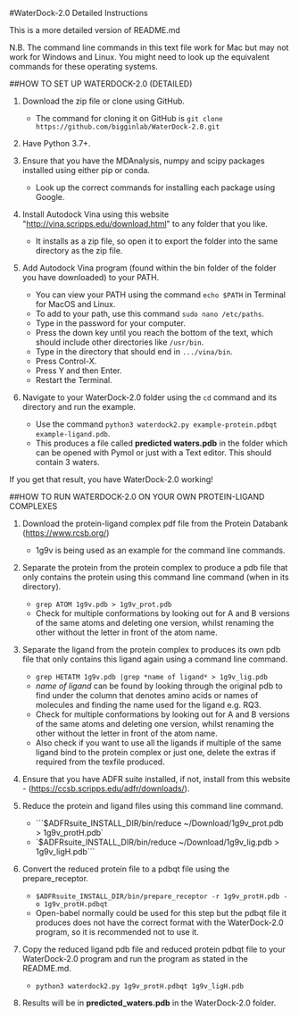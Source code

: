 #WaterDock-2.0 Detailed Instructions

This is a more detailed version of README.md

N.B. The command line commands in this text file work for Mac but may not work for Windows and Linux. You might need to look up the equivalent commands for these operating systems.

##HOW TO SET UP WATERDOCK-2.0 (DETAILED)

1.   Download the zip file or clone using GitHub.
     - The command for cloning it on GitHub is `git clone https://github.com/bigginlab/WaterDock-2.0.git`


2.   Have Python 3.7+.


3.   Ensure that you have the MDAnalysis, numpy and scipy packages installed using either pip or conda.
      - Look up the correct commands for installing each package using Google.


4.   Install Autodock Vina using this website "http://vina.scripps.edu/download.html" to any folder that you like.
     - It installs as a zip file, so open it to export the folder into the same directory as the zip file.


5.   Add Autodock Vina program (found within the bin folder of the folder you have downloaded) to your PATH.
      - You can view your PATH using the command `echo $PATH` in Terminal for MacOS and Linux.
      - To add to your path, use this command `sudo nano /etc/paths`.
      - Type in the password for your computer.
      - Press the down key until you reach the bottom of the text, which should include other directories like `/usr/bin`. 
      - Type in the directory that should end in `.../vina/bin`.
      - Press Control-X.
      - Press Y and then Enter.
      - Restart the Terminal.


6.   Navigate to your WaterDock-2.0 folder using the `cd` command and its directory and run the example.
      - Use the command `python3 waterdock2.py example-protein.pdbqt example-ligand.pdb`.
      - This produces a file called **predicted waters.pdb** in the folder which can be opened with Pymol or just with a Text editor. This should contain 3 waters.


If you get that result, you have WaterDock-2.0 working!




##HOW TO RUN WATERDOCK-2.0 ON YOUR OWN PROTEIN-LIGAND COMPLEXES

1.   Download the protein-ligand complex pdf file from the Protein Databank  (https://www.rcsb.org/)
     - 1g9v is being used as an example for the command line commands.


2.   Separate the protein from the protein complex to produce a pdb file that only contains the protein using this command line command (when in its directory).
      - `grep ATOM 1g9v.pdb > 1g9v_prot.pdb`
      - Check for multiple conformations by looking out for A and B versions of the same atoms and deleting one version, whilst renaming the other without the letter in front of the atom name.


3.   Separate the ligand from the protein complex to produces its own pdb file that only contains this ligand again using a command line command.
      - `grep HETATM 1g9v.pdb |grep *name of ligand* > 1g9v_lig.pdb`
      - *name of ligand* can be found by looking through the original pdb to find under the column that denotes amino acids or names of molecules and finding the name used for the ligand e.g. RQ3.
      - Check for multiple conformations by looking out for A and B versions of the same atoms and deleting one version, whilst renaming the other without the letter in front of the atom name.
      - Also check if you want to use all the ligands if multiple of the same ligand bind to the protein complex or just one, delete the extras if required from the texfile produced.


4.   Ensure that you have ADFR suite installed, if not, install from this website - (https://ccsb.scripps.edu/adfr/downloads/).


5.   Reduce the protein and ligand files using this command line command.
      - ```$ADFRsuite_INSTALL_DIR/bin/reduce ~/Download/1g9v_prot.pdb > 1g9v_protH.pdb`
      - `$ADFRsuite_INSTALL_DIR/bin/reduce ~/Download/1g9v_lig.pdb > 1g9v_ligH.pdb```


6.   Convert the reduced protein file to a pdbqt file using the prepare_receptor.
      - `$ADFRsuite_INSTALL_DIR/bin/prepare_receptor -r 1g9v_protH.pdb -o 1g9v_protH.pdbqt`
      - Open-babel normally could be used for this step but the pdbqt file it produces does not have the correct format with the WaterDock-2.0 program, so it is recommended not to use it.


7.   Copy the reduced ligand pdb file and reduced protein pdbqt file to your WaterDock-2.0 program and run the program as stated in the README.md.
      - `python3 waterdock2.py 1g9v_protH.pdbqt 1g9v_ligH.pdb`


8.   Results will be in **predicted_waters.pdb** in the WaterDock-2.0 folder.
